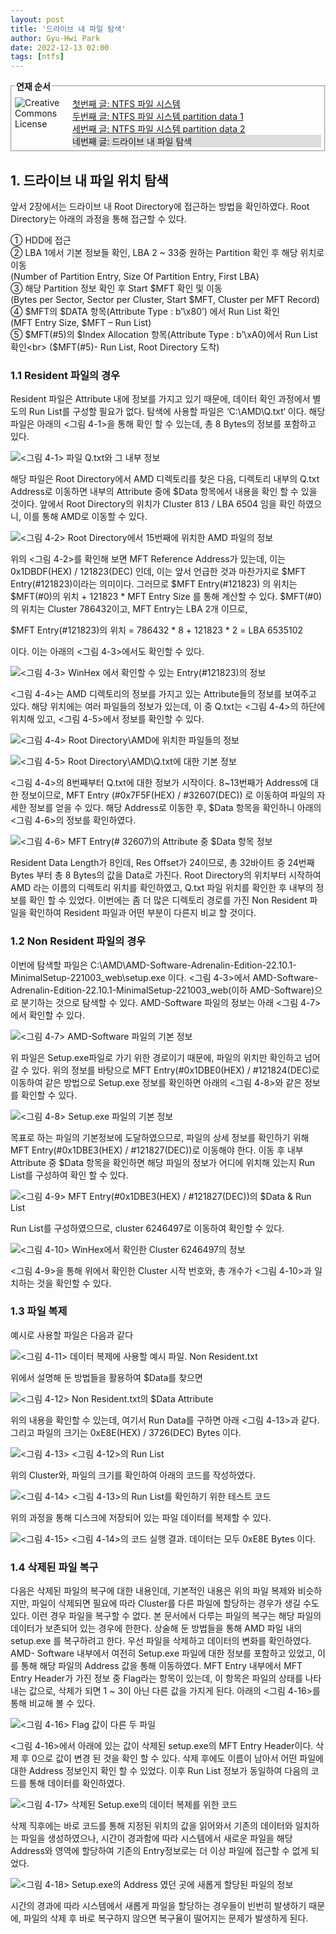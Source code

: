 ```yaml
---
layout: post
title: '드라이브 내 파일 탐색'
author: Gyu-Hwi Park
date: 2022-12-13 02:00
tags: [ntfs]
---
```


<fieldset style="margin:0px 0px 20px 0px;padding:5px;"><legend><span><strong style="font-weight:bold;">연재 순서</strong></span></legend><!--Creative Commons License--><div style="float: left; width: 88px; margin-top: 3px;"><img alt="Creative Commons License" style="border-width: 0" src="/files/images/exclamationmark.png"/></div><div style="margin-left: 92px; margin-top: 3px; text-align: justify;">
<p style="margin: 0;"><a href="/2022/12/07/ntfs1/">첫번째 글: NTFS 파일 시스템</a></p>
<p style="margin: 0;"><a href="/2022/12/08/ntfs2/">두번째 글: NTFS 파일 시스템 partition data 1</a></p>
<p style="margin: 0;"><a href="/2022/12/12/ntfs3/">세번째 글: NTFS 파일 시스템 partition data 2</a></p>
<p style="margin: 0; background:#ddd;">네번째 글: 드라이브 내 파일 탐색</p>
</div></fieldset>

## 1. 드라이브 내 파일 위치 탐색

앞서 2장에서는 드라이브 내 Root Directory에 접근하는 방법을 확인하였다. Root Directory는 아래의 과정을 통해 접근할 수 있다.

① HDD에 접근<br>
② LBA 1에서 기본 정보들 확인, LBA 2 ~ 33중 원하는 Partition 확인 후 해당 위치로 이동<br>
 (Number of Partition Entry, Size Of Partition Entry, First LBA)<br>
③ 해당 Partition 정보 확인 후 Start $MFT 확인 및 이동<br>
 (Bytes per Sector, Sector per Cluster, Start $MFT, Cluster per MFT Record)<br>
④ $MFT의 $DATA 항목(Attribute Type : b’\x80’) 에서 Run List 확인<br>
 (MFT Entry Size, $MFT – Run List)<br>
⑤ $MFT(#5)의 $Index Allocation 항목(Attribute Type : b’\xA0)에서 Run List 확인<br>
 ($MFT(#5)- Run List, Root Directory 도착)

### 1.1 Resident 파일의 경우

Resident 파일은 Attribute 내에 정보를 가지고 있기 때문에, 데이터 확인 과정에서 별도의 Run List를 구성할 필요가 없다. 탐색에 사용할 파일은 ‘C:\AMD\Q.txt‘ 이다. 해당 파일은 아래의 <그림 4-1>을 통해 확인 할 수 있는데, 총 8 Bytes의 정보를 포함하고 있다.

![<그림 4-1> 파일 Q.txt와 그 내부 정보](/files/NTFS_4_1.png)

해당 파일은 Root Directory에서 AMD 디렉토리를 찾은 다음, 디렉토리 내부의 Q.txt Address로 이동하면 내부의 Attribute 중에 $Data 항목에서 내용을 확인 할 수 있을 것이다. 앞에서 Root Directory의 위치가 Cluster 813 / LBA 6504 임을 확인 하였으니, 이를 통해 AMD로 이동할 수 있다.

![<그림 4-2> Root Directory에서 15번째에 위치한 AMD 파일의 정보](/files/NTFS_4_2.png)

위의 <그림 4-2>를 확인해 보면 MFT Reference Address가 있는데, 이는 0x1DBDF(HEX) / 121823(DEC) 인데, 이는 앞서 언급한 것과 마찬가지로 $MFT Entry(#121823)이라는 의미이다. 그러므로 $MFT Entry(#121823) 의 위치는 $MFT(#0)의 위치 + 121823 * MFT Entry Size 를 통해 계산할 수 있다. $MFT(#0)의 위치는 Cluster 786432이고, MFT Entry는 LBA 2개 이므로, 

$MFT Entry(#121823)의 위치 = 786432 * 8 + 121823 * 2 = LBA 6535102

이다. 이는 아래의 <그림 4-3>에서도 확인할 수 있다.

![<그림 4-3> WinHex 에서 확인할 수 있는 Entry(#121823)의 정보](/files/NTFS_4_3.png)

<그림 4-4>는 AMD 디렉토리의 정보를 가지고 있는 Attribute들의 정보를 보여주고 있다. 해당 위치에는 여러 파일들의 정보가 있는데, 이 중 Q.txt는 <그림 4-4>의 하단에 위치해 있고, <그림 4-5>에서 정보를 확인할 수 있다.

![<그림 4-4> Root Directory\AMD에 위치한 파일들의 정보](/files/NTFS_4_4.png)

![<그림 4-5> Root Directory\AMD\Q.txt에 대한 기본 정보](/files/NTFS_4_5.png)

<그림 4-4>의 8번째부터 Q.txt에 대한 정보가 시작이다. 8~13번째가 Address에 대한 정보이므로, MFT Entry (#0x7F5F(HEX) / #32607(DEC)) 로 이동하여 파일의 자세한 정보를 얻을 수 있다. 해당 Address로 이동한 후, $Data 항목을 확인하니 아래의 <그림 4-6>의 정보를 확인하였다.

![<그림 4-6> MFT Entry(# 32607)의 Attribute 중 $Data 항목 정보](/files/NTFS_4_6.png)

Resident Data Length가 8인데, Res Offset가 24이므로, 총 32바이트 중 24번째 Bytes 부터 총 8 Bytes의 값을 Data로 가진다. Root Directory의 위치부터 시작하여 AMD 라는 이름의 디렉토리 위치를 확인하였고, Q.txt 파일 위치를 확인한 후 내부의 정보를 확인 할 수 있었다. 이번에는 좀 더 많은 디렉토리 경로를 가진 Non Resident 파일을 확인하여 Resident 파일과 어떤 부분이 다른지 비교 할 것이다.

### 1.2 Non Resident 파일의 경우

이번에 탐색할 파일은 C:\AMD\AMD-Software-Adrenalin-Edition-22.10.1-MinimalSetup-221003_web\setup.exe 이다. <그림 4-3>에서 AMD-Software-Adrenalin-Edition-22.10.1-MinimalSetup-221003_web(이하 AMD-Software)으로 분기하는 것으로 탐색할 수 있다. AMD-Software 파일의 정보는 아래 <그림 4-7>에서 확인할 수 있다.

![<그림 4-7> AMD-Software 파일의 기본 정보](/files/NTFS_4_7.png)

위 파일은 Setup.exe파일로 가기 위한 경로이기 때문에, 파일의 위치만 확인하고 넘어갈 수 있다. 위의 정보를 바탕으로 MFT Entry(#0x1DBE0(HEX) / #121824(DEC)로 이동하여 같은 방법으로 Setup.exe 정보를 확인하면 아래의 <그림 4-8>와 같은 정보를 확인할 수 있다.

![<그림 4-8> Setup.exe 파일의 기본 정보](/files/NTFS_4_8.png)

목표로 하는 파일의 기본정보에 도달하였으므로, 파일의 상세 정보를 확인하기 위해 MFT Entry(#0x1DBE3(HEX) / #121827(DEC))로 이동해야 한다. 이동 후 내부 Attribute 중 $Data 항목을 확인하면 해당 파일의 정보가 어디에 위치해 있는지 Run List를 구성하여 확인 할 수 있다.

![<그림 4-9> MFT Entry(#0x1DBE3(HEX) / #121827(DEC))의 $Data & Run List](/files/NTFS_4_9.png)

Run List를 구성하였으므로, cluster 6246497로 이동하여 확인할 수 있다.

![<그림 4-10> WinHex에서 확인한 Cluster 6246497의 정보](/files/NTFS_4_10.png)

<그림 4-9>을 통해 위에서 확인한 Cluster 시작 번호와, 총 개수가 <그림 4-10>과 일치하는 것을 확인할 수 있다. 

### 1.3 파일 복제

예시로 사용할 파일은 다음과 같다

![<그림 4-11> 데이터 복제에 사용할 예시 파일. Non Resident.txt](/files/NTFS_4_11.png)

위에서 설명해 둔 방법들을 활용하여 $Data를 찾으면

![<그림 4-12> Non Resident.txt의 $Data Attribute](/files/NTFS_4_12.png)

위의 내용을 확인할 수 있는데, 여기서 Run Data를 구하면 아래 <그림 4-13>과 같다. 그리고 파일의 크기는 0xE8E(HEX) / 3726(DEC) Bytes 이다.

![<그림 4-13> <그림 4-12>의 Run List](/files/NTFS_4_13.png)

위의 Cluster와, 파일의 크기를 확인하여 아래의 코드를 작성하였다.

![<그림 4-14> <그림 4-13>의 Run List를 확인하기 위한 테스트 코드](/files/NTFS_4_14.png)

위의 과정을 통해 디스크에 저장되어 있는 파일 데이터를 복제할 수 있다.

![<그림 4-15> <그림 4-14>의 코드 실행 결과. 데이터는 모두 0xE8E Bytes 이다.](/files/NTFS_4_15.png)

### 1.4 삭제된 파일 복구

다음은 삭제된 파일의 복구에 대한 내용인데, 기본적인 내용은 위의 파일 복제와 비슷하지만, 파일이 삭제되면 필요에 따라 Cluster를 다른 파일에 할당하는 경우가 생길 수도 있다. 이런 경우 파일을 복구할 수 없다. 본 문서에서 다루는 파일의 복구는 해당 파일의 데이터가 보존되어 있는 경우에 한한다. 상술해 둔 방법들을 통해 AMD 파일 내의 setup.exe 를 복구하려고 한다. 우선 파일을 삭제하고 데이터의 변화를 확인하였다. AMD- Software 내부에서 여전히 Setup.exe 파일에 대한 정보를 포함하고 있었고, 이를 통해 해당 파일의 Address 값을 통해 이동하였다. MFT Entry 내부에서 MFT Entry Header가 가진 정보 중 Flag라는 항목이 있는데, 이 항목은 파일의 상태를 나타내는 값으로, 삭제가 되면 1 ~ 3이 아닌 다른 값을 가지게 된다. 아래의 <그림 4-16>를 통해 비교해 볼 수 있다.

![<그림 4-16> Flag 값이 다른 두 파일](/files/NTFS_4_16.png)

<그림 4-16>에서 아래에 있는 값이 삭제된 setup.exe의 MFT Entry Header이다. 삭제 후 0으로 값이 변경 된 것을 확인 할 수 있다. 삭제 후에도 이름이 남아서 어떤 파일에 대한 Address 정보인지 확인 할 수 있었다. 이후 Run List 정보가 동일하여 다음의 코드를 통해 데이터를 확인하였다.

![<그림 4-17> 삭제된 Setup.exe의 데이터 복제를 위한 코드](/files/NTFS_4_17.png)

삭제 직후에는 바로 코드를 통해 지정된 위치의 값을 읽어와서 기존의 데이터와 일치하는 파일을 생성하였으나, 시간이 경과함에 따라 시스템에서 새로운 파일을 해당 Address와 영역에 할당하여 기존의 Entry정보로는 더 이상 파일에 접근할 수 없게 되었다.

![<그림 4-18> Setup.exe의 Address 였던 곳에 새롭게 할당된 파일의 정보](/files/NTFS_4_18.png)

시간의 경과에 따라 시스템에서 새롭게 파일을 할당하는 경우들이 빈번히 발생하기 때문에, 파일의 삭제 후 바로 복구하지 않으면 복구율이 떨어지는 문제가 발생하게 된다.